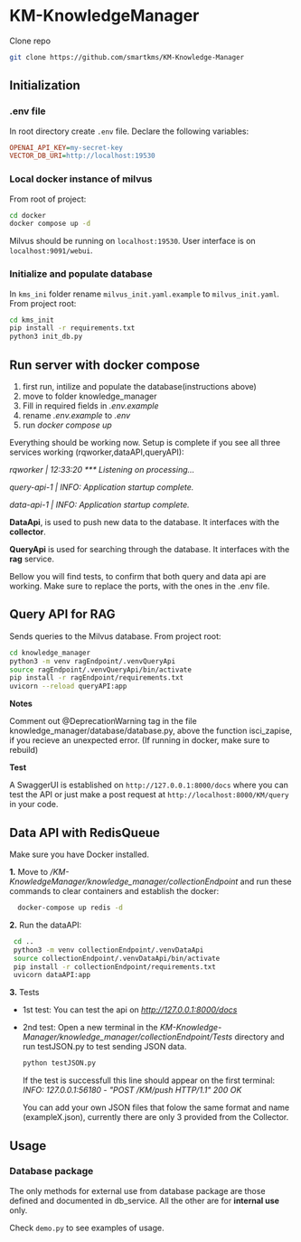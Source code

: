 # KM-KnowledgeManager
Clone repo
``` bash
git clone https://github.com/smartkms/KM-Knowledge-Manager
```
## Initialization
### .env file
In root directory create `.env` file. Declare the following variables:
```ini
OPENAI_API_KEY=my-secret-key
VECTOR_DB_URI=http://localhost:19530
```
### Local docker instance of milvus
From root of project:
```bash
cd docker
docker compose up -d
```
Milvus should be running on `localhost:19530`. User interface is on `localhost:9091/webui`.

### Initialize and populate database
In `kms_ini` folder rename `milvus_init.yaml.example` to `milvus_init.yaml`.
From project root:
```bash
cd kms_init
pip install -r requirements.txt
python3 init_db.py
```

## Run server with docker compose
1. first run, intilize and populate the database(instructions above)
2. move to folder knowledge_manager
3. Fill in required fields in *.env.example*
4. rename *.env.example* to *.env*
5. run *docker compose up*

Everything should be working now. Setup is complete if you see all three services working (rqworker,dataAPI,queryAPI):

*rqworker   | 12:33:20 *** Listening on processing...*

*query-api-1 | INFO: Application startup complete.*

*data-api-1  | INFO: Application startup complete.*

**DataApi**, is used to push new data to the database. It interfaces with the **collector**.

**QueryApi** is used for searching through the database. It interfaces with the **rag** service.

Bellow you will find tests, to confirm that both query and data api are working. Make sure to replace the ports, with the ones in the .env file.

## Query API for RAG
Sends queries to the Milvus database.
From project root:
```bash
cd knowledge_manager
python3 -m venv ragEndpoint/.venvQueryApi
source ragEndpoint/.venvQueryApi/bin/activate
pip install -r ragEndpoint/requirements.txt
uvicorn --reload queryAPI:app
```
**Notes**

Comment out @DeprecationWarning tag in the file knowledge_manager/database/database.py, above the function isci_zapise, if you recieve an unexpected error. (If running in docker, make sure to rebuild)

**Test**

A SwaggerUI is established on `http://127.0.0.1:8000/docs`
where you can test the API or just make a post request at `http://localhost:8000/KM/query` in your code.

## Data API with RedisQueue
Make sure you have Docker installed.

**1.** Move to */KM-KnowledgeManager/knowledge_manager/collectionEndpoint* and run these commands to clear containers and establish the docker:
``` bash
  docker-compose up redis -d
  ```
**2.** Run the dataAPI:
```bash
 cd ..
 python3 -m venv collectionEndpoint/.venvDataApi
 source collectionEndpoint/.venvDataApi/bin/activate
 pip install -r collectionEndpoint/requirements.txt
 uvicorn dataAPI:app

```

**3.** Tests
- 1st test: You can test the api on *http://127.0.0.1:8000/docs*
- 2nd test: Open a new terminal in the *KM-Knowledge-Manager/knowledge_manager/collectionEndpoint/Tests* directory and run testJSON.py to test sending JSON data.
  ``` bash
  python testJSON.py
  ```
  If the test is successfull this line should appear on the first terminal:
  *INFO:     127.0.0.1:56180 - "POST /KM/push HTTP/1.1" 200 OK*
  
  You can add your own JSON files that folow the same format and   name (exampleX.json), currently there are only 3 provided from   the Collector.

## Usage
### Database package
The only methods for external use from database package are those defined and documented in db_service. All the other are for **internal use** only.

Check `demo.py` to see examples of usage.
